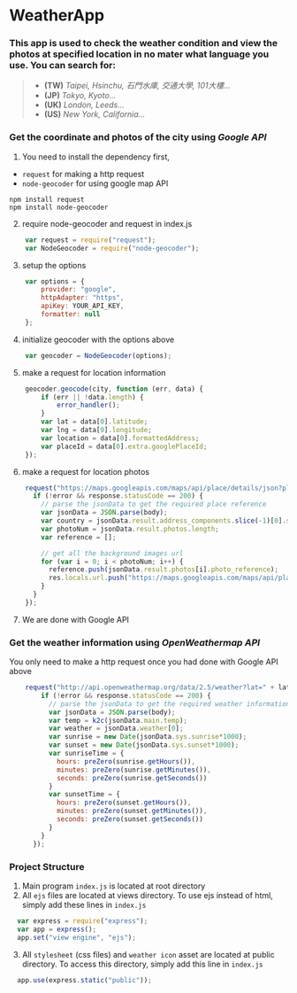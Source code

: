 # **WeatherApp**

### This app is used to check the weather condition and view the photos at specified location in no mater what language you use. You can search for:
>- **(TW)** _Taipei, Hsinchu, 石門水庫, 交通大學, 101大樓..._
>- **(JP)** _Tokyo, Kyoto..._
>- **(UK)** _London, Leeds..._
>- **(US)** _New York, California..._

### Get the coordinate and photos of the city using _**Google API**_
1. You need to install the dependency first,
 * ```request``` for making a http request
 * ```node-geocoder``` for using google map API
```
npm install request
npm install node-geocoder
```
2. require node-geocoder and request in index.js
``` js
    var request = require("request");
    var NodeGeocoder = require("node-geocoder");
```
3. setup the options
``` js
    var options = {
        provider: "google",
        httpAdapter: "https",
        apiKey: YOUR_API_KEY,
        formatter: null
    };
```
4. initialize geocoder with the options above
``` js
    var geocoder = NodeGeocoder(options);
```
5. make a request for location information
``` js
    geocoder.geocode(city, function (err, data) {
        if (err || !data.length) {
            error_handler();
        }
        var lat = data[0].latitude;
        var lng = data[0].longitude;
        var location = data[0].formattedAddress;
        var placeId = data[0].extra.googlePlaceId;
    });
```

6. make a request for location photos
``` js
    request("https://maps.googleapis.com/maps/api/place/details/json?placeid=" + placeId + "&key=YOUR_API_KEY", function(error, response, body){
      if (!error && response.statusCode == 200) {
        // parse the jsonData to get the required place reference
        var jsonData = JSON.parse(body);
        var country = jsonData.result.address_components.slice(-1)[0].short_name;
        var photoNum = jsonData.result.photos.length;
        var reference = [];

        // get all the background images url
        for (var i = 0; i < photoNum; i++) {
          reference.push(jsonData.result.photos[i].photo_reference);
          res.locals.url.push("https://maps.googleapis.com/maps/api/place/photo?maxwidth=2000&photoreference=" + reference[i] + "&key=YOUR_API_KEY");
        }
      }
    });
```
7. We are done with Google API


### Get the weather information using _**OpenWeathermap API**_
You only need to make a http request once you had done with Google API above
``` js
    request("http://api.openweathermap.org/data/2.5/weather?lat=" + lat + "&lon=" + lng + "&appid=YOUR_API_KEY", function(error, response, body){
        if (!error && response.statusCode == 200) {
          // parse the jsonData to get the required weather information
          var jsonData = JSON.parse(body);
          var temp = k2c(jsonData.main.temp);
          var weather = jsonData.weather[0];
          var sunrise = new Date(jsonData.sys.sunrise*1000);
          var sunset = new Date(jsonData.sys.sunset*1000);
          var sunriseTime = {
            hours: preZero(sunrise.getHours()),
            minutes: preZero(sunrise.getMinutes()),
            seconds: preZero(sunrise.getSeconds())
          }
          var sunsetTime = {
            hours: preZero(sunset.getHours()),
            minutes: preZero(sunset.getMinutes()),
            seconds: preZero(sunset.getSeconds())
          }
        }
      });
```

### Project Structure
1. Main program ```index.js``` is located at root directory
2. All ```ejs``` files are located at views directory. To use ejs instead of html, simply add these lines in ```index.js```
``` js
  var express = require("express");
  var app = express();
  app.set("view engine", "ejs");
```
3. All ```stylesheet``` (css files) and ```weather icon``` asset are located at public directory. To access this directory, simply add this line in ```index.js```
``` js
  app.use(express.static("public"));
```
